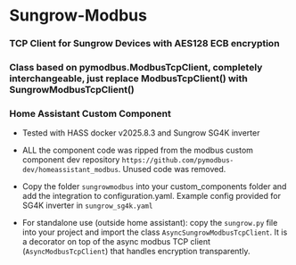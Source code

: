 # Sungrow-Modbus
### TCP Client for Sungrow Devices with AES128 ECB encryption

### Class based on pymodbus.ModbusTcpClient, completely interchangeable, just replace ModbusTcpClient() with SungrowModbusTcpClient()

### Home Assistant Custom Component

- Tested with HASS docker v2025.8.3 and Sungrow SG4K inverter

- ALL the component code was ripped from the modbus custom component dev repository ```https://github.com/pymodbus-dev/homeassistant_modbus```. Unused code was removed.

- Copy the folder ```sungrowmodbus``` into your custom_components folder and add the integration to configuration.yaml. Example config provided for SG4K inverter in ```sungrow_sg4k.yaml``` 

- For standalone use (outside home assistant): copy the ```sungrow.py``` file into your project and import the class ```AsyncSungrowModbusTcpClient```. It is a decorator on top of the async modbus TCP client (```AsyncModbusTcpClient```) that handles encryption transparently.
